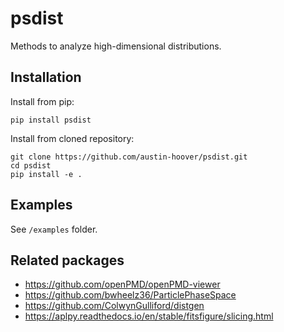 # psdist

Methods to analyze high-dimensional distributions.


## Installation

Install from pip:
```shell
pip install psdist
```

Install from cloned repository:

```shell
git clone https://github.com/austin-hoover/psdist.git
cd psdist
pip install -e .
```


## Examples

See `/examples` folder.


## Related packages

* https://github.com/openPMD/openPMD-viewer
* https://github.com/bwheelz36/ParticlePhaseSpace
* https://github.com/ColwynGulliford/distgen
* https://aplpy.readthedocs.io/en/stable/fitsfigure/slicing.html

